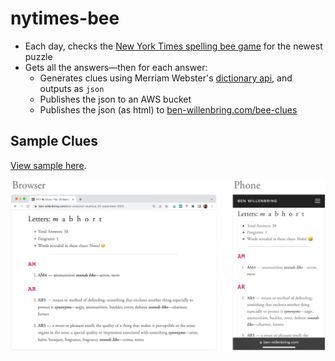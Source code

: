 # nytimes-bee

-   Each day, checks the [New York Times spelling bee game](https://www.nytimes.com/puzzles/spelling-bee) for the newest puzzle
-   Gets all the answers—then for each answer:
    -   Generates clues using Merriam Webster's [dictionary api](https://www.dictionaryapi.com), and outputs as `json`
    -   Publishes the json to an AWS bucket
    -   Publishes the json (as html) to [ben-willenbring.com/bee-clues](https://ben-willenbring.com/bee-clues)

## Sample Clues

[View sample here](https://www.ben-willenbring.com/bee-clues/nyt-cluestue-20-september-2022).

<img src="./img/screenshot-browser-and-phone.png"/>
